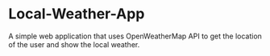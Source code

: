 # Local-Weather-App

A simple web application that uses OpenWeatherMap API to get the location of the user and show the local weather.
